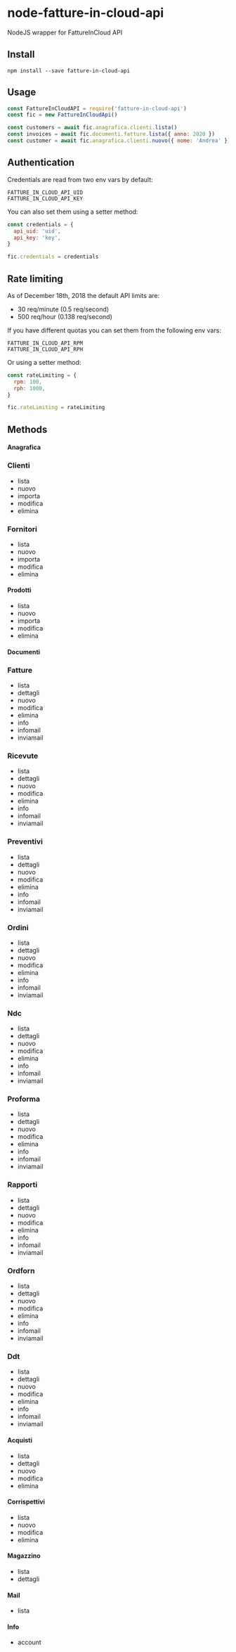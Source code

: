 # node-fatture-in-cloud-api
NodeJS wrapper for FattureInCloud API

## Install
```
npm install --save fatture-in-cloud-api
```

## Usage
```js
const FattureInCloudAPI = require('fatture-in-cloud-api')
const fic = new FattureInCloudApi()

const customers = await fic.anagrafica.clienti.lista()
const invoices = await fic.documenti.fatture.lista({ anno: 2020 })
const customer = await fic.anagrafica.clienti.nuovo({ nome: 'Andrea' })
```

## Authentication
Credentials are read from two env vars by default:
```
FATTURE_IN_CLOUD_API_UID
FATTURE_IN_CLOUD_API_KEY
```
You can also set them using a setter method:
```js
const credentials = {
  api_uid: 'uid',
  api_key: 'key',
}

fic.credentials = credentials
```

## Rate limiting
As of December 18th, 2018 the default API limits are:
- 30 req/minute (0.5 req/second)
- 500 req/hour (0.138 req/second)

If you have different quotas you can set them from the following env vars:
```
FATTURE_IN_CLOUD_API_RPM
FATTURE_IN_CLOUD_API_RPH
```
Or using a setter method:
```js
const rateLimiting = {
  rpm: 100,
  rph: 1000,
}

fic.rateLimiting = rateLimiting
```

## Methods
#### Anagrafica
### Clienti
- lista
- nuovo
- importa
- modifica
- elimina
### Fornitori
- lista
- nuovo
- importa
- modifica
- elimina
#### Prodotti
- lista
- nuovo
- importa
- modifica
- elimina
#### Documenti
### Fatture
- lista
- dettagli
- nuovo
- modifica
- elimina
- info
- infomail
- inviamail
### Ricevute
- lista
- dettagli
- nuovo
- modifica
- elimina
- info
- infomail
- inviamail
### Preventivi
- lista
- dettagli
- nuovo
- modifica
- elimina
- info
- infomail
- inviamail
### Ordini
- lista
- dettagli
- nuovo
- modifica
- elimina
- info
- infomail
- inviamail
### Ndc
- lista
- dettagli
- nuovo
- modifica
- elimina
- info
- infomail
- inviamail
### Proforma
- lista
- dettagli
- nuovo
- modifica
- elimina
- info
- infomail
- inviamail
### Rapporti
- lista
- dettagli
- nuovo
- modifica
- elimina
- info
- infomail
- inviamail
### Ordforn
- lista
- dettagli
- nuovo
- modifica
- elimina
- info
- infomail
- inviamail
### Ddt
- lista
- dettagli
- nuovo
- modifica
- elimina
- info
- infomail
- inviamail
#### Acquisti
- lista
- dettagli
- nuovo
- modifica
- elimina
#### Corrispettivi
- lista
- nuovo
- modifica
- elimina
#### Magazzino
- lista
- dettagli
#### Mail
- lista
#### Info
- account
